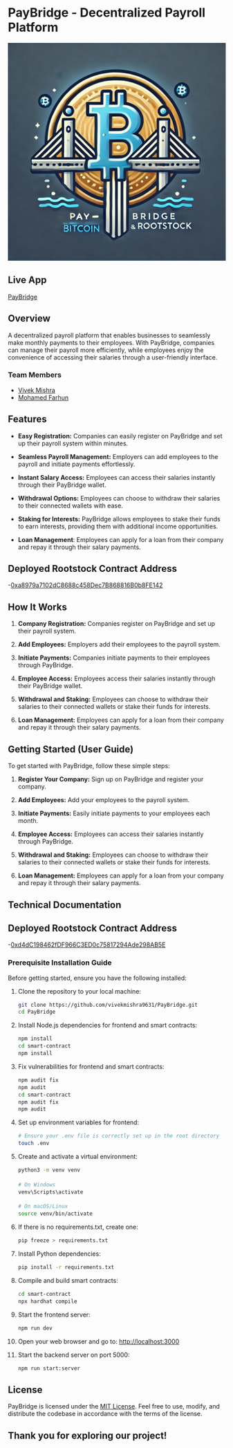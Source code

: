 # PayBridge - Decentralized Payroll Platform

![PayBridge](public/paybridge_logo.jpg)

## Live App

[PayBridge](https://pay-bridge-bitcoin-games.vercel.app/)

## Overview

A decentralized payroll platform that enables businesses to seamlessly make monthly payments to their employees. With PayBridge, companies can manage their payroll more efficiently, while employees enjoy the convenience of accessing their salaries through a user-friendly interface.

### Team Members

- [Vivek Mishra](https://github.com/vivekmishra9631)
- [Mohamed Farhun](https://github.com/MohamedFarhun)

## Features

- **Easy Registration:** Companies can easily register on PayBridge and set up their payroll system within minutes.

- **Seamless Payroll Management:** Employers can add employees to the payroll and initiate payments effortlessly.

- **Instant Salary Access:** Employees can access their salaries instantly through their PayBridge wallet.

- **Withdrawal Options:** Employees can choose to withdraw their salaries to their connected wallets with ease.

- **Staking for Interests:** PayBridge allows employees to stake their funds to earn interests, providing them with additional income opportunities.

- **Loan Management**: Employees can apply for a loan from their company and repay it through their salary payments.

## Deployed Rootstock Contract Address

-[0xa8979a7102dC8688c458Dec7B868816B0b8FE142](https://explorer.testnet.rootstock.io/address/0xa8979a7102dc8688c458dec7b868816b0b8fe142)

## How It Works

1. **Company Registration:** Companies register on PayBridge and set up their payroll system.

2. **Add Employees:** Employers add their employees to the payroll system.

3. **Initiate Payments:** Companies initiate payments to their employees through PayBridge.

4. **Employee Access:** Employees access their salaries instantly through their PayBridge wallet.

5. **Withdrawal and Staking:** Employees can choose to withdraw their salaries to their connected wallets or stake their funds for interests.

6. **Loan Management:** Employees can apply for a loan from their company and repay it through their salary payments.

## Getting Started (User Guide)

To get started with PayBridge, follow these simple steps:

1. **Register Your Company:** Sign up on PayBridge and register your company.

2. **Add Employees:** Add your employees to the payroll system.

3. **Initiate Payments:** Easily initiate payments to your employees each month.

4. **Employee Access:** Employees can access their salaries instantly through PayBridge.

5. **Withdrawal and Staking:** Employees can choose to withdraw their salaries to their connected wallets or stake their funds for interests.

6. **Loan Management:** Employees can apply for a loan from your company and repay it through their salary payments.

## Technical Documentation

## Deployed Rootstock Contract Address

-[0xd4dC198462fDF966C3ED0c75817294Ade298AB5E](https://explorer.testnet.rootstock.io/address/0xd4dc198462fdf966c3ed0c75817294ade298ab5e)

### Prerequisite Installation Guide

Before getting started, ensure you have the following installed:

1. Clone the repository to your local machine:

   ```sh
   git clone https://github.com/vivekmishra9631/PayBridge.git
   cd PayBridge
   ```

2. Install Node.js dependencies for frontend and smart contracts:

   ```sh
   npm install
   cd smart-contract
   npm install
   ```

3. Fix vulnerabilities for frontend and smart contracts:

   ```sh
   npm audit fix
   npm audit
   cd smart-contract
   npm audit fix
   npm audit
   ```

4. Set up environment variables for frontend:

   ```sh
   # Ensure your .env file is correctly set up in the root directory
   touch .env
   ```

5. Create and activate a virtual environment:

   ```sh
   python3 -m venv venv

   # On Windows
   venv\Scripts\activate

   # On macOS/Linux
   source venv/bin/activate
   ```

6. If there is no requirements.txt, create one:

   ```sh
   pip freeze > requirements.txt
   ```

7. Install Python dependencies:

   ```sh
   pip install -r requirements.txt
   ```

8. Compile and build smart contracts:

   ```sh
   cd smart-contract
   npx hardhat compile
   ```

9. Start the frontend server:

   ```sh
   npm run dev
   ```

10. Open your web browser and go to: [http://localhost:3000](http://localhost:3000)

11. Start the backend server on port 5000:
    ```sh
    npm run start:server
    ```

## License

PayBridge is licensed under the [MIT License](LICENSE). Feel free to use, modify, and distribute the codebase in accordance with the terms of the license.

## Thank you for exploring our project!

